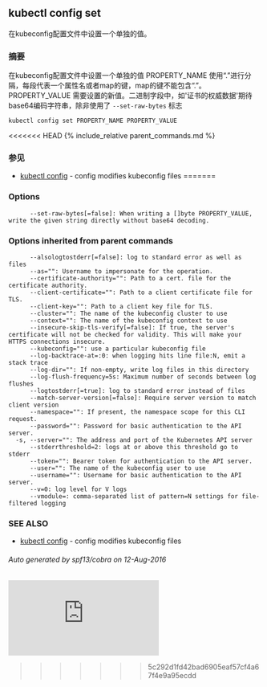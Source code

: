 ---
---

## kubectl config set

在kubeconfig配置文件中设置一个单独的值。

### 摘要


在kubeconfig配置文件中设置一个单独的值
PROPERTY_NAME 使用“.”进行分隔，每段代表一个属性名或者map的键，map的键不能包含“.”。
PROPERTY_VALUE 需要设置的新值。二进制字段中，如'证书的权威数据'期待base64编码字符串，除非使用了 `--set-raw-bytes` 标志

```
kubectl config set PROPERTY_NAME PROPERTY_VALUE
```

<<<<<<< HEAD
{% include_relative parent_commands.md %}

### 参见

* [kubectl config](/docs/user-guide/kubectl/kubectl_config/)	 - config modifies kubeconfig files
=======
### Options

```
      --set-raw-bytes[=false]: When writing a []byte PROPERTY_VALUE, write the given string directly without base64 decoding.
```

### Options inherited from parent commands

```
      --alsologtostderr[=false]: log to standard error as well as files
      --as="": Username to impersonate for the operation.
      --certificate-authority="": Path to a cert. file for the certificate authority.
      --client-certificate="": Path to a client certificate file for TLS.
      --client-key="": Path to a client key file for TLS.
      --cluster="": The name of the kubeconfig cluster to use
      --context="": The name of the kubeconfig context to use
      --insecure-skip-tls-verify[=false]: If true, the server's certificate will not be checked for validity. This will make your HTTPS connections insecure.
      --kubeconfig="": use a particular kubeconfig file
      --log-backtrace-at=:0: when logging hits line file:N, emit a stack trace
      --log-dir="": If non-empty, write log files in this directory
      --log-flush-frequency=5s: Maximum number of seconds between log flushes
      --logtostderr[=true]: log to standard error instead of files
      --match-server-version[=false]: Require server version to match client version
      --namespace="": If present, the namespace scope for this CLI request.
      --password="": Password for basic authentication to the API server.
  -s, --server="": The address and port of the Kubernetes API server
      --stderrthreshold=2: logs at or above this threshold go to stderr
      --token="": Bearer token for authentication to the API server.
      --user="": The name of the kubeconfig user to use
      --username="": Username for basic authentication to the API server.
      --v=0: log level for V logs
      --vmodule=: comma-separated list of pattern=N settings for file-filtered logging
```

### SEE ALSO

* [kubectl config](kubectl_config.md)	 - config modifies kubeconfig files

###### Auto generated by spf13/cobra on 12-Aug-2016





<!-- BEGIN MUNGE: GENERATED_ANALYTICS -->
[![Analytics](https://kubernetes-site.appspot.com/UA-36037335-10/GitHub/docs/user-guide/kubectl/kubectl_config_set.md?pixel)]()
<!-- END MUNGE: GENERATED_ANALYTICS -->
>>>>>>> 5c292d1fd42bad6905eaf57cf4a67f4e9a95ecdd
